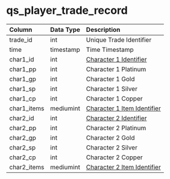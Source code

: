 # qs\_player\_trade\_record

| Column | Data Type | Description |
| :--- | :--- | :--- |
| trade\_id | int | Unique Trade Identifier |
| time | timestamp | Time Timestamp |
| char1\_id | int | [Character 1 Identifier](../characters/character_data.md) |
| char1\_pp | int | Character 1 Platinum |
| char1\_gp | int | Character 1 Gold |
| char1\_sp | int | Character 1 Silver |
| char1\_cp | int | Character 1 Copper |
| char1\_items | mediumint | [Character 1 Item Identifier](../items/items.md) |
| char2\_id | int | [Character 2 Identifier](../characters/character_data.md) |
| char2\_pp | int | Character 2 Platinum |
| char2\_gp | int | Character 2 Gold |
| char2\_sp | int | Character 2 Silver |
| char2\_cp | int | Character 2 Copper |
| char2\_items | mediumint | [Character 2 Item Identifier](../items/items.md) |

